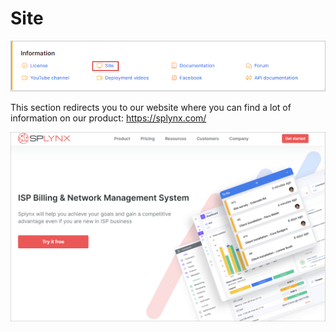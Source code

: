 Site
===============

![menu](icon.png)

This section redirects you to our website where you can find a lot of information on our product:
https://splynx.com/

![Site](site.png)
